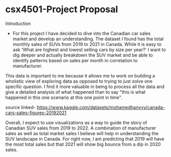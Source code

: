 # csx4501-Project Proposal

Introduction
- For this project I have decided to dive into the Canadian car sales market and develop an understanding. The dataset I found has the total monthly sales of SUVs from 2019 to 2021 in Canada. While it is easy to ask 'What are highest and lowest selling cars by size per year?' I want to dig deeper and actually breakdown the SUV market and be able to identify patterns based on sales per month in correlation to manufacturer. 

This data is important to me because it allows me to work on building a wholistic view of exploring data as opposed to trying to just solve one specific question. I find it more valuable in being to process all the data and give a detailed analysis of what happened than to say "this is what happened in this one scenario at this one point in time".

source linked- 
  https://www.kaggle.com/datasets/mohamedhanyyy/canada-cars-sales-figures-20192021


Overall, I expect to use visualizations as a way to guide the story of Canadian SUV sales from 2019 to 2022. A combination of manufacturer sales as well as total market sales I believe will help in understanding the SUV landscape in Canada. For right now, I am predicting that 2019 will have the most total sales but that 2021 will show big bounce from a dip in 2020 sales. 
